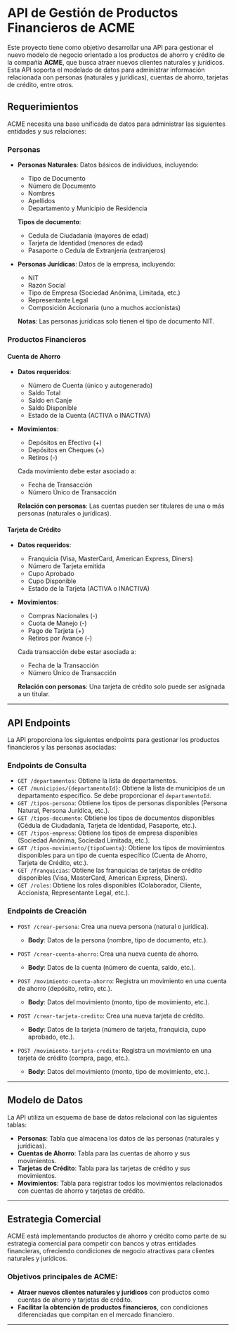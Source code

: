 # API de Gestión de Productos Financieros de ACME

Este proyecto tiene como objetivo desarrollar una API para gestionar el nuevo modelo de negocio orientado a los productos de ahorro y crédito de la compañía **ACME**, que busca atraer nuevos clientes naturales y jurídicos. Esta API soporta el modelado de datos para administrar información relacionada con personas (naturales y jurídicas), cuentas de ahorro, tarjetas de crédito, entre otros.

## Requerimientos

ACME necesita una base unificada de datos para administrar las siguientes entidades y sus relaciones:

### Personas
- **Personas Naturales**: Datos básicos de individuos, incluyendo:
  - Tipo de Documento
  - Número de Documento
  - Nombres
  - Apellidos
  - Departamento y Municipio de Residencia
  
  **Tipos de documento**:  
  - Cedula de Ciudadanía (mayores de edad)
  - Tarjeta de Identidad (menores de edad)
  - Pasaporte o Cedula de Extranjería (extranjeros)

- **Personas Jurídicas**: Datos de la empresa, incluyendo:
  - NIT
  - Razón Social
  - Tipo de Empresa (Sociedad Anónima, Limitada, etc.)
  - Representante Legal
  - Composición Accionaria (uno a muchos accionistas)

  **Notas**: Las personas jurídicas solo tienen el tipo de documento NIT.

### Productos Financieros

#### Cuenta de Ahorro
- **Datos requeridos**:
  - Número de Cuenta (único y autogenerado)
  - Saldo Total
  - Saldo en Canje
  - Saldo Disponible
  - Estado de la Cuenta (ACTIVA o INACTIVA)
  
- **Movimientos**:
  - Depósitos en Efectivo (+)
  - Depósitos en Cheques (+)
  - Retiros (-)
  
  Cada movimiento debe estar asociado a:
  - Fecha de Transacción
  - Número Único de Transacción
  
  **Relación con personas**: Las cuentas pueden ser titulares de una o más personas (naturales o jurídicas).

#### Tarjeta de Crédito
- **Datos requeridos**:
  - Franquicia (Visa, MasterCard, American Express, Diners)
  - Número de Tarjeta emitida
  - Cupo Aprobado
  - Cupo Disponible
  - Estado de la Tarjeta (ACTIVA o INACTIVA)
  
- **Movimientos**:
  - Compras Nacionales (-)
  - Cuota de Manejo (-)
  - Pago de Tarjeta (+)
  - Retiros por Avance (-)
  
  Cada transacción debe estar asociada a:
  - Fecha de la Transacción
  - Número Único de Transacción
  
  **Relación con personas**: Una tarjeta de crédito solo puede ser asignada a un titular.

---

## API Endpoints

La API proporciona los siguientes endpoints para gestionar los productos financieros y las personas asociadas:

### Endpoints de Consulta

- `GET /departamentos`: Obtiene la lista de departamentos.
- `GET /municipios/{departamentoId}`: Obtiene la lista de municipios de un departamento específico. Se debe proporcionar el `departamentoId`.
- `GET /tipos-persona`: Obtiene los tipos de personas disponibles (Persona Natural, Persona Jurídica, etc.).
- `GET /tipos-documento`: Obtiene los tipos de documentos disponibles (Cédula de Ciudadanía, Tarjeta de Identidad, Pasaporte, etc.).
- `GET /tipos-empresa`: Obtiene los tipos de empresa disponibles (Sociedad Anónima, Sociedad Limitada, etc.).
- `GET /tipos-movimiento/{tipoCuenta}`: Obtiene los tipos de movimientos disponibles para un tipo de cuenta específico (Cuenta de Ahorro, Tarjeta de Crédito, etc.).
- `GET /franquicias`: Obtiene las franquicias de tarjetas de crédito disponibles (Visa, MasterCard, American Express, Diners).
- `GET /roles`: Obtiene los roles disponibles (Colaborador, Cliente, Accionista, Representante Legal, etc.).

### Endpoints de Creación

- `POST /crear-persona`: Crea una nueva persona (natural o jurídica).
  - **Body**: Datos de la persona (nombre, tipo de documento, etc.).
  
- `POST /crear-cuenta-ahorro`: Crea una nueva cuenta de ahorro.
  - **Body**: Datos de la cuenta (número de cuenta, saldo, etc.).

- `POST /movimiento-cuenta-ahorro`: Registra un movimiento en una cuenta de ahorro (depósito, retiro, etc.).
  - **Body**: Datos del movimiento (monto, tipo de movimiento, etc.).

- `POST /crear-tarjeta-credito`: Crea una nueva tarjeta de crédito.
  - **Body**: Datos de la tarjeta (número de tarjeta, franquicia, cupo aprobado, etc.).

- `POST /movimiento-tarjeta-credito`: Registra un movimiento en una tarjeta de crédito (compra, pago, etc.).
  - **Body**: Datos del movimiento (monto, tipo de movimiento, etc.).

---

## Modelo de Datos

La API utiliza un esquema de base de datos relacional con las siguientes tablas:

- **Personas**: Tabla que almacena los datos de las personas (naturales y jurídicas).
- **Cuentas de Ahorro**: Tabla para las cuentas de ahorro y sus movimientos.
- **Tarjetas de Crédito**: Tabla para las tarjetas de crédito y sus movimientos.
- **Movimientos**: Tabla para registrar todos los movimientos relacionados con cuentas de ahorro y tarjetas de crédito.

---

## Estrategia Comercial

ACME está implementando productos de ahorro y crédito como parte de su estrategia comercial para competir con bancos y otras entidades financieras, ofreciendo condiciones de negocio atractivas para clientes naturales y jurídicos.

### Objetivos principales de ACME:
- **Atraer nuevos clientes naturales y jurídicos** con productos como cuentas de ahorro y tarjetas de crédito.
- **Facilitar la obtención de productos financieros**, con condiciones diferenciadas que compitan en el mercado financiero.

---
